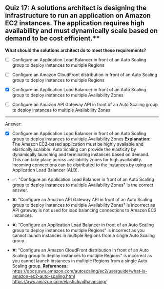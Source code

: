 ## Quiz 17: A solutions architect is designing the infrastructure to run an application on Amazon EC2 instances. The application requires high availability and must dynamically scale based on demand to be cost efficient.**

**What should the solutions architect do to meet these requirements?**

- [ ] Configure an Application Load Balancer in front of an Auto Scaling group to deploy instances to multiple Regions

- [ ] Configure an Amazon CloudFront distribution in front of an Auto Scaling group to deploy instances to multiple Regions

- [x] Configure an Application Load Balancer in front of an Auto Scaling group to deploy instances to multiple Availability Zones

- [ ] Configure an Amazon API Gateway API in front of an Auto Scaling group to deploy instances to multiple Availability Zones

----
Answer:

- [x] Configure an Application Load Balancer in front of an Auto Scaling group to deploy instances to multiple Availability Zones
  **Explanation:**
  The Amazon EC2-based application must be highly available and elastically scalable. Auto Scaling can provide the elasticity by dynamically launching and terminating instances based on demand. This can take place across availability zones for high availability. Incoming connections can be distributed to the instances by using an Application Load Balancer (ALB).
- ✅: "Configure an Application Load Balancer in front of an Auto Scaling group to deploy instances to multiple Availability Zones" is the correct answer.

- ❌: "Configure an Amazon API Gateway API in front of an Auto Scaling group to deploy instances to multiple Availability Zones" is incorrect as API gateway is not used for load balancing connections to Amazon EC2 instances.

- ❌: "Configure an Application Load Balancer in front of an Auto Scaling group to deploy instances to multiple Regions" is incorrect as you cannot launch instances in multiple Regions from a single Auto Scaling group.

- ❌: "Configure an Amazon CloudFront distribution in front of an Auto Scaling group to deploy instances to multiple Regions" is incorrect as you cannot launch instances in multiple Regions from a single Auto Scaling group.
  **References:**
  https://docs.aws.amazon.com/autoscaling/ec2/userguide/what-is-amazon-ec2-auto-scaling.html
  https://aws.amazon.com/elasticloadbalancing/
